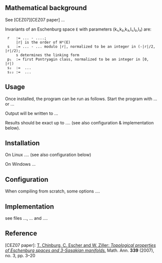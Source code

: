 
## Mathematical background

See [CEZ07][CEZ07 paper]  ...

Invariants of an Eschenburg space `E` with parameters (k₁,k₂,k₃,l₁,l₂,l₃) are:

     r   := ... - ....;
         |r| is the order of H⁴(E)   
     s   := ... - ... modulo |r|, normalized to be an integer in (-|r|/2, |r|/2);
         s determines the linking form
     p₁  := first Pontryagin class, normalized to be an integer in [0, |r|) 
     s₂  :=  ...
     s₂₂ :=  ...

## Usage

Once installed, the program can be run as follows. Start the program with ... or ...

Output will be written to ...

Results should be exact up to  .... (see also configuration & implementation below).


## Installation

On Linux ....
(see also configuration below)

On Windows ...

## Configuration

When compiling from scratch, some options ....

## Implementation

see files ..., ... and ....


## Reference
[CEZ07 paper]: [T. Chinburg, C. Escher and W. Ziller: *Topological properties of Eschenburg spaces and 3-Sasakian manifolds.*](https://doi.org/10.1007/s00208-007-0102-6)  Math. Ann. **339** (2007), no. 3, pp. 3–20
